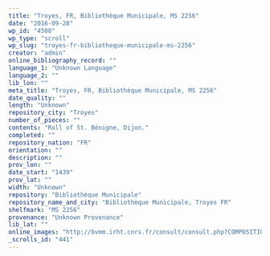 ```yaml
---
title: "Troyes, FR, Bibliothèque Municipale, MS 2256"
date: "2016-09-28"
wp_id: "4508"
wp_type: "scroll"
wp_slug: "troyes-fr-bibliotheque-municipale-ms-2256"
creator: "admin"
online_bibliography_record: ""
language_1: "Unknown Language"
language_2: ""
lib_lon: ""
meta_title: "Troyes, FR, Bibliothèque Municipale, MS 2256"
date_quality: ""
length: "Unknown"
repository_city: "Troyes"
number_of_pieces: ""
contents: "Roll of St. Bénigne, Dijon."
completed: ""
repository_nation: "FR"
orientation: ""
description: ""
prov_lon: ""
date_start: "1439"
prov_lat: ""
width: "Unknown"
repository: "Bibliothèque Municipale"
repository_name_and_city: "Bibliothèque Municipale, Troyes FR"
shelfmark: "MS 2256"
provenance: "Unknown Provenance"
lib_lat: ""
online_images: "http://bvmm.irht.cnrs.fr/consult/consult.php?COMPOSITION_ID=928&corpus=decor"
_scrolls_id: "441"
---
```



